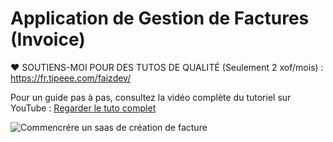 
# Application de Gestion de Factures (Invoice)

❤️ SOUTIENS-MOI POUR DES TUTOS DE QUALITÉ (Seulement 2 xof/mois) :  https://fr.tipeee.com/faizdev/

Pour un guide pas à pas, consultez la vidéo complète du tutoriel sur YouTube :
[Regarder le tuto complet](https://youtu.be/VoKDkMjE9LU)

![Commencrére un saas de création de facture](https://github.com/user-attachments/assets/506f04a5-c38a-4a73-a1ec-21fd0055c7cc)

